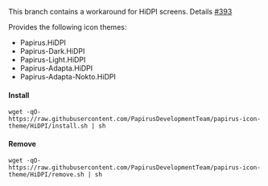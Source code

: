 This branch contains a workaround for HiDPI screens. Details [#393](https://github.com/PapirusDevelopmentTeam/papirus-icon-theme/issues/393)

Provides the following icon themes:

 - Papirus.HiDPI
 - Papirus-Dark.HiDPI
 - Papirus-Light.HiDPI
 - Papirus-Adapta.HiDPI
 - Papirus-Adapta-Nokto.HiDPI

#### Install

```
wget -qO- https://raw.githubusercontent.com/PapirusDevelopmentTeam/papirus-icon-theme/HiDPI/install.sh | sh
```

#### Remove

```
wget -qO- https://raw.githubusercontent.com/PapirusDevelopmentTeam/papirus-icon-theme/HiDPI/remove.sh | sh
```
